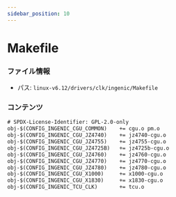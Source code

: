 ```yaml
---
sidebar_position: 10
---
```

# Makefile

### ファイル情報

- パス: `linux-v6.12/drivers/clk/ingenic/Makefile`

### コンテンツ

```txt
# SPDX-License-Identifier: GPL-2.0-only
obj-$(CONFIG_INGENIC_CGU_COMMON)	+= cgu.o pm.o
obj-$(CONFIG_INGENIC_CGU_JZ4740)	+= jz4740-cgu.o
obj-$(CONFIG_INGENIC_CGU_JZ4755)	+= jz4755-cgu.o
obj-$(CONFIG_INGENIC_CGU_JZ4725B)	+= jz4725b-cgu.o
obj-$(CONFIG_INGENIC_CGU_JZ4760)	+= jz4760-cgu.o
obj-$(CONFIG_INGENIC_CGU_JZ4770)	+= jz4770-cgu.o
obj-$(CONFIG_INGENIC_CGU_JZ4780)	+= jz4780-cgu.o
obj-$(CONFIG_INGENIC_CGU_X1000)		+= x1000-cgu.o
obj-$(CONFIG_INGENIC_CGU_X1830)		+= x1830-cgu.o
obj-$(CONFIG_INGENIC_TCU_CLK)		+= tcu.o

```
